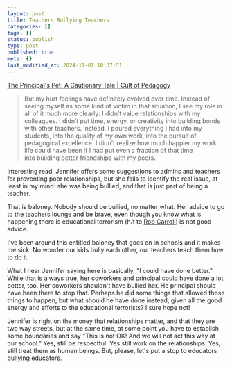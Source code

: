 ```yaml
---
layout: post
title: Teachers Bullying Teachers
categories: []
tags: []
status: publish
type: post
published: true
meta: {}
last_modified_at: 2024-11-01 18:37:51
---
```


[The Principal's Pet: A Cautionary Tale | Cult of Pedagogy](http://www.cultofpedagogy.com/principal-favoritism/)


>But my hurt feelings have definitely evolved over time. Instead of seeing myself as some kind of victim in that situation, I see my role in all of it much more clearly: I didn’t value relationships with my colleagues. I didn’t put time, energy, or creativity into building bonds with other teachers. Instead, I poured everything I had into my students, into the quality of my own work, into the pursuit of pedagogical excellence. I didn’t realize how much happier my work life could have been if I had put even a fraction of that time into building better friendships with my peers.



Interesting read. Jennifer offers some suggestions to admins and teachers for preventing poor relationships, but she fails to identify the real issue, at least in my mind: she was being bullied, and that is just part of being a teacher.


That is baloney. Nobody should be bullied, no matter what. Her advice to go to the teachers lounge and be brave, even though you know what is happening there is educational terrorism (h/t to 
[Rob Carroll](http://twitter.com/1199rob)) is not good advice.


I've been around this entitled baloney that goes on in schools and it makes me sick. No wonder our kids bully each other, our teachers teach them how to do it.


What I hear Jennifer saying here is basically, "I could have done better." While that is always true, her coworkers and principal could have done a lot better, too. Her coworkers shouldn't have bullied her. He principal should have been there to stop that. Perhaps he did some things that allowed those things to happen, but what should he have done instead, given all the good energy and efforts to the educational terrorists? I sure hope not!


Jennifer is right on the money that relationships matter, and that they are two way streets, but at the same time, at some point you have to establish some boundaries and say "This is not OK! And we will not act this way at our school." Yes, still be respectful. Yes still work on the relationships. Yes, still treat them as human beings. But, please, let's put a stop to educators bullying educators.
